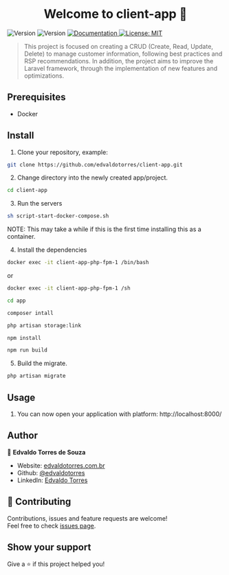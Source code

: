 <h1 align="center">Welcome to client-app 👋</h1>
<p>
  <img alt="Version" src="https://img.shields.io/badge/php-8.0-blue.svg?cacheSeconds=2592000" />
  <img alt="Version" src="https://img.shields.io/badge/laravel-9.0-red.svg?cacheSeconds=2592000" />
  <a href="https://documenter.getpostman.com/view/13040502/UzBjrney#c3212110-5be6-45bd-b000-95c6538746ca" target="_blank">
    <img alt="Documentation" src="https://img.shields.io/badge/documentation-yes-brightgreen.svg" />
  </a>
  <a href="#" target="_blank">
    <img alt="License: MIT" src="https://img.shields.io/badge/License-MIT-yellow.svg" />
  </a>
</p>

> This project is focused on creating a CRUD (Create, Read, Update, Delete) to manage customer information, following best practices and RSP recommendations. In addition, the project aims to improve the Laravel framework, through the implementation of new features and optimizations.

## Prerequisites

* Docker

## Install

1. Clone your repository, example:

```sh
git clone https://github.com/edvaldotorres/client-app.git
```
2. Change directory into the newly created app/project.

```sh
cd client-app
```
3. Run the servers

```sh
sh script-start-docker-compose.sh
```
NOTE: This may take a while if this is the first time installing this as a container.

4. Install the dependencies

```sh
docker exec -it client-app-php-fpm-1 /bin/bash
```

or

```sh
docker exec -it client-app-php-fpm-1 /sh
```

```sh
cd app
```

```sh
composer intall
```
```sh
php artisan storage:link
```

```sh
npm install
```

```sh
npm run build
```

5. Build the migrate.

```sh
php artisan migrate
```

## Usage

1. You can now open your application with platform: http://localhost:8000/

## Author

👤 **Edvaldo Torres de Souza**

* Website: [edvaldotorres.com.br](https://edvaldotorres.com.br/)
* Github: [@edvaldotorres](https://github.com/edvaldotorres)
* LinkedIn: [Edvaldo Torres](https://www.linkedin.com/in/edvaldo-torres-189894150/)

## 🤝 Contributing

Contributions, issues and feature requests are welcome!<br />Feel free to check [issues page](https://github.com/edvaldotorres/client-app/issues). 

## Show your support

Give a ⭐️ if this project helped you!
